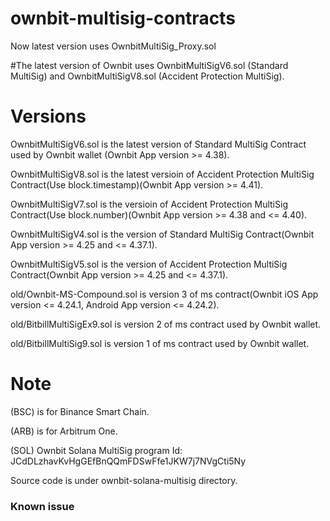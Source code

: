 # ownbit-multisig-contracts

Now latest version uses OwnbitMultiSig_Proxy.sol

#The latest version of Ownbit uses OwnbitMultiSigV6.sol (Standard MultiSig) and OwnbitMultiSigV8.sol (Accident Protection MultiSig).

# Versions

OwnbitMultiSigV6.sol is the latest version of Standard MultiSig Contract used by Ownbit wallet (Ownbit App version >= 4.38).

OwnbitMultiSigV8.sol is the latest versioin of Accident Protection MultiSig Contract(Use block.timestamp)(Ownbit App version >= 4.41).

OwnbitMultiSigV7.sol is the versioin of Accident Protection MultiSig Contract(Use block.number)(Ownbit App version >= 4.38 and <= 4.40).

OwnbitMultiSigV4.sol is the version of Standard MultiSig Contract(Ownbit App version >= 4.25 and <= 4.37.1).

OwnbitMultiSigV5.sol is the version of Accident Protection MultiSig Contract(Ownbit App version >= 4.25 and <= 4.37.1).

old/Ownbit-MS-Compound.sol is version 3 of ms contract(Ownbit iOS App version <= 4.24.1, Android App version <= 4.24.2).

old/BitbillMultiSigEx9.sol is version 2 of ms contract used by Ownbit wallet.

old/BitbillMultiSig9.sol is version 1 of ms contract used by Ownbit wallet.

# Note

(BSC) is for Binance Smart Chain. 

(ARB) is for Arbitrum One.

(SOL) Ownbit Solana MultiSig program Id: JCdDLzhavKvHgGEfBnQQmFDSwFfe1JKW7j7NVgCti5Ny

Source code is under ownbit-solana-multisig directory.

### Known issue

